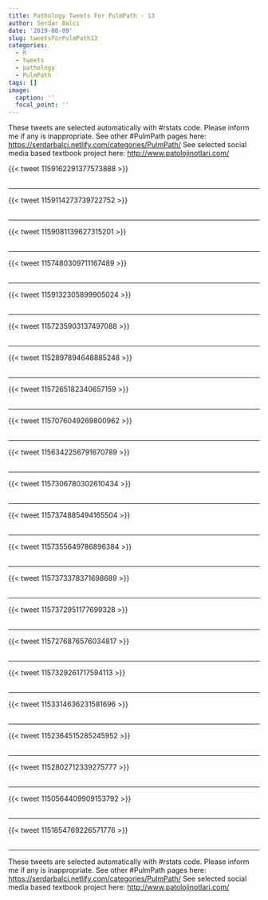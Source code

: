 ```yaml
---
title: Pathology Tweets For PulmPath - 13
author: Serdar Balci
date: '2019-08-09'
slug: tweetsForPulmPath13
categories:
  - R
  - tweets
  - pathology
  - PulmPath
tags: []
image:
  caption: ''
  focal_point: ''
---
```



These tweets are selected automatically with #rstats code. Please inform me if any is inappropriate.
See other #PulmPath pages here: https://serdarbalci.netlify.com/categories/PulmPath/ 
See selected social media based textbook project here: http://www.patolojinotlari.com/

{{< tweet 1159162291377573888 >}}
<br>
<br>
<hr>
{{< tweet 1159114273739722752 >}}
<br>
<br>
<hr>
{{< tweet 1159081139627315201 >}}
<br>
<br>
<hr>
{{< tweet 1157480309711167489 >}}
<br>
<br>
<hr>
{{< tweet 1159132305899905024 >}}
<br>
<br>
<hr>
{{< tweet 1157235903137497088 >}}
<br>
<br>
<hr>
{{< tweet 1152897894648885248 >}}
<br>
<br>
<hr>
{{< tweet 1157265182340657159 >}}
<br>
<br>
<hr>
{{< tweet 1157076049269800962 >}}
<br>
<br>
<hr>
{{< tweet 1156342256791670789 >}}
<br>
<br>
<hr>
{{< tweet 1157306780302610434 >}}
<br>
<br>
<hr>
{{< tweet 1157374885494165504 >}}
<br>
<br>
<hr>
{{< tweet 1157355649786896384 >}}
<br>
<br>
<hr>
{{< tweet 1157373378371698689 >}}
<br>
<br>
<hr>
{{< tweet 1157372951177699328 >}}
<br>
<br>
<hr>
{{< tweet 1157276876576034817 >}}
<br>
<br>
<hr>
{{< tweet 1157329261717594113 >}}
<br>
<br>
<hr>
{{< tweet 1153314636231581696 >}}
<br>
<br>
<hr>
{{< tweet 1152364515285245952 >}}
<br>
<br>
<hr>
{{< tweet 1152802712339275777 >}}
<br>
<br>
<hr>
{{< tweet 1150564409909153792 >}}
<br>
<br>
<hr>
{{< tweet 1151854769226571776 >}}
<br>
<br>
<hr>


These tweets are selected automatically with #rstats code. Please inform me if any is inappropriate.
See other #PulmPath pages here: https://serdarbalci.netlify.com/categories/PulmPath/ 
See selected social media based textbook project here: http://www.patolojinotlari.com/
